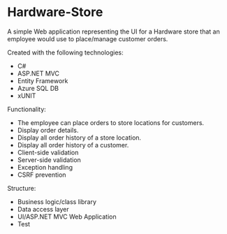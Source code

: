 # Hardware-Store

A simple Web application representing the UI for a Hardware store that an employee would use to place/manage customer orders. 

Created with the following technologies:
- C#
- ASP.NET MVC
- Entity Framework
- Azure SQL DB
- xUNIT
	

Functionality:
- The employee can place orders to store locations for customers.
- Display order details.
- Display all order history of a store location.
- Display all order history of a customer.
- Client-side validation
- Server-side validation
- Exception handling
- CSRF prevention
	
Structure:
- Business logic/class library
- Data access layer
- UI/ASP.NET MVC Web Application
- Test
